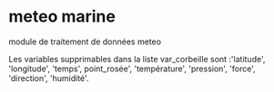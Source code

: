 # meteo marine
 module de traitement de données meteo
 
 Les variables supprimables dans la liste var_corbeille sont :'latitude', 'longitude', 'temps', point_rosée', 'température', 'pression', 'force', 'direction', 'humidité'.
